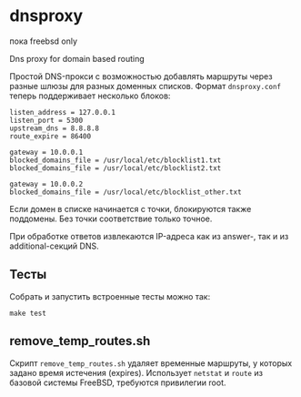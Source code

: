 # dnsproxy

пока freebsd only

Dns proxy for domain based routing

Простой DNS-прокси с возможностью добавлять маршруты через разные шлюзы для
разных доменных списков. Формат `dnsproxy.conf` теперь поддерживает несколько
блоков:

```
listen_address = 127.0.0.1
listen_port = 5300
upstream_dns = 8.8.8.8
route_expire = 86400

gateway = 10.0.0.1
blocked_domains_file = /usr/local/etc/blocklist1.txt
blocked_domains_file = /usr/local/etc/blocklist2.txt

gateway = 10.0.0.2
blocked_domains_file = /usr/local/etc/blocklist_other.txt
```

Если домен в списке начинается с точки, блокируются также поддомены. Без точки
соответствие только точное.

При обработке ответов извлекаются IP-адреса как из answer-, так и из
additional-секций DNS.

## Тесты

Собрать и запустить встроенные тесты можно так:

```
make test
```

## remove_temp_routes.sh

Скрипт `remove_temp_routes.sh` удаляет временные маршруты, у которых задано
время истечения (expires). Использует `netstat` и `route` из базовой системы
FreeBSD, требуются привилегии root.

